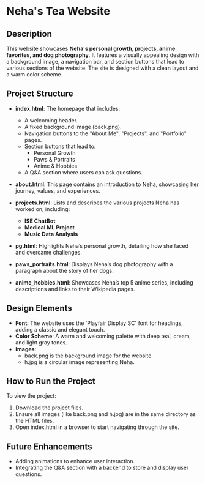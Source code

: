# Neha's Tea Website

## Description
This website showcases **Neha's personal growth, projects, anime favorites, and dog photography**. It features a visually appealing design with a background image, a navigation bar, and section buttons that lead to various sections of the website. The site is designed with a clean layout and a warm color scheme.

## Project Structure

- **index.html**: The homepage that includes:
  - A welcoming header.
  - A fixed background image (back.png).
  - Navigation buttons to the "About Me", "Projects", and "Portfolio" pages.
  - Section buttons that lead to:
    - Personal Growth
    - Paws & Portraits
    - Anime & Hobbies
  - A Q&A section where users can ask questions.

- **about.html**: This page contains an introduction to Neha, showcasing her journey, values, and experiences.

- **projects.html**: Lists and describes the various projects Neha has worked on, including:
  - **ISE ChatBot**
  - **Medical ML Project**
  - **Music Data Analysis**

- **pg.html**: Highlights Neha’s personal growth, detailing how she faced and overcame challenges.

- **paws_portraits.html**: Displays Neha’s dog photography with a paragraph about the story of her dogs.

- **anime_hobbies.html**: Showcases Neha’s top 5 anime series, including descriptions and links to their Wikipedia pages.

## Design Elements
- **Font**: The website uses the 'Playfair Display SC' font for headings, adding a classic and elegant touch.
- **Color Scheme**: A warm and welcoming palette with deep teal, cream, and light gray tones.
- **Images**: 
  - back.png is the background image for the website.
  - h.jpg is a circular image representing Neha.
  
## How to Run the Project
To view the project:
1. Download the project files.
2. Ensure all images (like back.png and h.jpg) are in the same directory as the HTML files.
3. Open index.html in a browser to start navigating through the site.

## Future Enhancements
- Adding animations to enhance user interaction.
- Integrating the Q&A section with a backend to store and display user questions.
